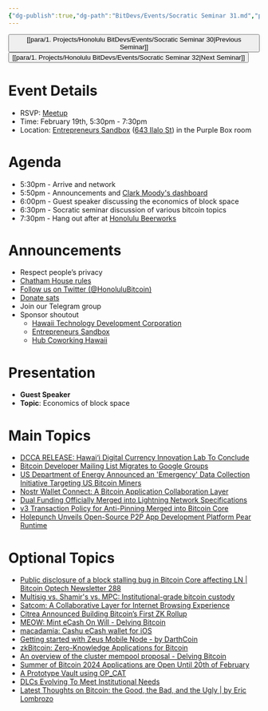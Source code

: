 ```yaml
---
{"dg-publish":true,"dg-path":"BitDevs/Events/Socratic Seminar 31.md","permalink":"/bit-devs/events/socratic-seminar-31/","title":"Socratic Seminar 31","tags":["bitdevs","bitcoin","resource","socratic-31"],"noteIcon":"3","created":"2024-01-06T20:54:09.491-10:00","updated":"2024-02-16T16:16:00.947-10:00"}
---
```




<button class="obsidian-button previous-seminar">[[para/1. Projects/Honolulu BitDevs/Events/Socratic Seminar 30\|Previous Seminar]]</button> <button class="obsidian-button next-seminar">[[para/1. Projects/Honolulu BitDevs/Events/Socratic Seminar 32\|Next Seminar]]</button>

# Event Details

- RSVP: [Meetup](https://www.meetup.com/honolulu-bitdevs/events/298389326/)
- Time: February 19th, 5:30pm - 7:30pm
- Location: [Entrepreneurs Sandbox](https://sandboxhawaii.org/) ([643 Ilalo St](https://goo.gl/maps/3Zj38htV13iUn4dcA)) in the Purple Box room

# Agenda

- 5:30pm - Arrive and network  
- 5:50pm - Announcements and [Clark Moody's dashboard](https://bitcoin.clarkmoody.com/dashboard/)
- 6:00pm - Guest speaker discussing the economics of block space
- 6:30pm - Socratic seminar discussion of various bitcoin topics
- 7:30pm - Hang out after at [Honolulu Beerworks](https://www.honolulubeerworks.com/)

# Announcements

- Respect people’s privacy
- [Chatham House rules](https://www.chathamhouse.org/about-us/chatham-house-rule)
- [Follow us on Twitter (@HonoluluBitcoin)](https://twitter.com/HonoluluBitcoin)
- [Donate sats](https://checkout.opennode.com/p/5dea6b7a-d33c-4fda-b54c-98f092814c7d)
- Join our Telegram group
- Sponsor shoutout
	- [Hawaii Technology Development Corporation](https://www.htdc.org/about/)
	- [Entrepreneurs Sandbox](https://sandboxhawaii.org/)
	- [Hub Coworking Hawaii](https://hubcoworkinghi.com/)

# Presentation

- **Guest Speaker**
- **Topic**: Economics of block space

# Main Topics

- [DCCA RELEASE: Hawai‘i Digital Currency Innovation Lab To Conclude](https://governor.hawaii.gov/newsroom/dcca-release-hawaii-digital-currency-innovation-lab-to-conclude/)
- [Bitcoin Developer Mailing List Migrates to Google Groups](https://www.nobsbitcoin.com/bitcoin-developer-mailing-list-migrates-to-google-groups/)
- [US Department of Energy Announced an 'Emergency' Data Collection Initiative Targeting US Bitcoin Miners](https://www.nobsbitcoin.com/us-department-of-energy-announced-an-emergency-data-collection-initiative-targeting-us-bitcoin-miners/)
- [Nostr Wallet Connect: A Bitcoin Application Collaboration Layer](https://bitcoinmagazine.com/technical/nostr-wallet-connect-a-bitcoin-application-collaboration-layer)
- [Dual Funding Officially Merged into Lightning Network Specifications](https://www.nobsbitcoin.com/adding-v2-opens-aka-dual-funding-officially-merged-as-spec-in-ln/)
- [v3 Transaction Policy for Anti-Pinning Merged into Bitcoin Core](https://github.com/bitcoin/bitcoin/pull/28948)
- [Holepunch Unveils Open-Source P2P App Development Platform Pear Runtime](https://www.nobsbitcoin.com/holepunch-unveils-pear-runtime/)

# Optional Topics

- [Public disclosure of a block stalling bug in Bitcoin Core affecting LN | Bitcoin Optech Newsletter 288](https://bitcoinops.org/en/newsletters/2024/02/07/#public-disclosure-of-a-block-stalling-bug-in-bitcoin-core-affecting-ln)
- [Multisig vs. Shamir's vs. MPC: Institutional-grade bitcoin custody](https://unchained.com/features/mpc-vs-multisig-vs-sss)
- [Satcom: A Collaborative Layer for Internet Browsing Experience](https://www.nobsbitcoin.com/introducing-satcom/)
- [Citrea Announced Building Bitcoin’s First ZK Rollup](https://www.nobsbitcoin.com/introducing-citrea/)
- [MEOW: Mint eCash On Will - Delving Bitcoin](https://delvingbitcoin.org/t/meow-mint-ecash-on-will/466)
- [macadamia: Cashu eCash wallet for iOS](https://macadamia.cash/)
- [Getting started with Zeus Mobile Node - by DarthCoin](https://darthcoin.substack.com/p/getting-started-zeus-mobile)
- [zkBitcoin: Zero-Knowledge Applications for Bitcoin](https://www.nobsbitcoin.com/zkbitcoin-zero-knowledge-applications-for-bitcoin/)
- [An overview of the cluster mempool proposal - Delving Bitcoin](https://delvingbitcoin.org/t/an-overview-of-the-cluster-mempool-proposal/393)
- [Summer of Bitcoin 2024 Applications are Open Until 20th of February](https://www.nobsbitcoin.com/summer-of-bitcoin-2024-applications-are-open-until-february-19/)
- [A Prototype Vault using OP_CAT](https://github.com/taproot-wizards/purrfect_vault)
- [DLCs Evolving To Meet Institutional Needs](https://bitcoinmagazine.com/technical/dlcs-evolving-to-meet-institutional-needs)
- [Latest Thoughts on Bitcoin: the Good, the Bad, and the Ugly | by Eric Lombrozo](https://medium.com/@elombrozo/latest-thoughts-on-bitcoin-the-good-the-bad-and-the-ugly-598d5346d0d7)